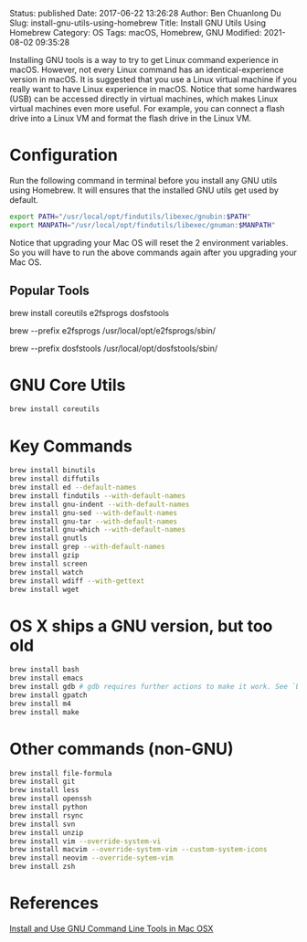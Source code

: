 Status: published
Date: 2017-06-22 13:26:28
Author: Ben Chuanlong Du
Slug: install-gnu-utils-using-homebrew
Title: Install GNU Utils Using Homebrew
Category: OS
Tags: macOS, Homebrew, GNU
Modified: 2021-08-02 09:35:28


Installing GNU tools is a way to try to get Linux command experience in macOS. 
However, 
not every Linux command has an identical-experience version in macOS.
It is suggested that you use a Linux virtual machine 
if you really want to have Linux experience in macOS.
Notice that some hardwares (USB) can be accessed directly in virtual machines,
which makes Linux virtual machines even more useful.
For example, 
you can connect a flash drive into a Linux VM 
and format the flash drive in the Linux VM. 

# Configuration

Run the following command in terminal before you install any GNU utils using Homebrew.
It will ensures that the installed GNU utils get used by default.

```bash
export PATH="/usr/local/opt/findutils/libexec/gnubin:$PATH"
export MANPATH="/usr/local/opt/findutils/libexec/gnuman:$MANPATH"
```

Notice that upgrading your Mac OS will reset the 2 environment variables.
So you will have to run the above commands again after you upgrading your Mac OS.

## Popular Tools

brew install coreutils e2fsprogs dosfstools

brew --prefix e2fsprogs
/usr/local/opt/e2fsprogs/sbin/

brew --prefix dosfstools
/usr/local/opt/dosfstools/sbin/

# GNU Core Utils

```bash
brew install coreutils
```

# Key Commands

```bash
brew install binutils
brew install diffutils
brew install ed --default-names
brew install findutils --with-default-names
brew install gnu-indent --with-default-names
brew install gnu-sed --with-default-names
brew install gnu-tar --with-default-names
brew install gnu-which --with-default-names
brew install gnutls
brew install grep --with-default-names
brew install gzip
brew install screen
brew install watch
brew install wdiff --with-gettext
brew install wget
```

# OS X ships a GNU version, but too old

```bash
brew install bash
brew install emacs
brew install gdb # gdb requires further actions to make it work. See `brew info gdb`.
brew install gpatch
brew install m4
brew install make
```

# Other commands (non-GNU)

```bash
brew install file-formula
brew install git
brew install less
brew install openssh
brew install python
brew install rsync
brew install svn
brew install unzip
brew install vim --override-system-vi
brew install macvim --override-system-vim --custom-system-icons
brew install neovim --override-sytem-vim
brew install zsh
```

# References

[Install and Use GNU Command Line Tools in Mac OSX](https://www.topbug.net/blog/2013/04/14/install-and-use-gnu-command-line-tools-in-mac-os-x/)
